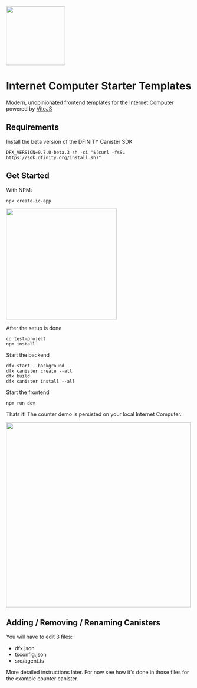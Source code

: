 <img height=160 src="https://sdk.dfinity.org/_/img/logo.svg" />

# Internet Computer Starter Templates

Modern, unopinionated frontend templates for the Internet Computer powered by [ViteJS](https://vitejs.dev/)

## Requirements

Install the beta version of the DFINITY Canister SDK

```
DFX_VERSION=0.7.0-beta.3 sh -ci "$(curl -fsSL https://sdk.dfinity.org/install.sh)" 
```

## Get Started

With NPM:

```
npx create-ic-app
```

<img width=300 src="https://i.imgur.com/d0ASP0v.png" />

After the setup is done
```
cd test-project
npm install
```
Start the backend
```
dfx start --background
dfx canister create --all
dfx build
dfx canister install --all
```
Start the frontend
```
npm run dev
```
Thats it! The counter demo is persisted on your local Internet Computer.

<img width=500 src="https://cdn.discordapp.com/attachments/748420568268800060/835322875690221578/unknown.png" />

## Adding / Removing / Renaming Canisters

You will have to edit 3 files:

* dfx.json
* tsconfig.json
* src/agent.ts

More detailed instructions later. For now see how it's done in those files for the example counter canister.
